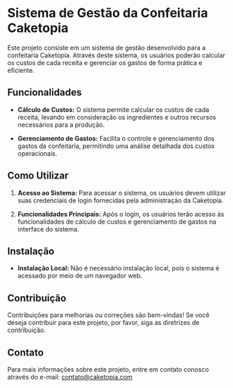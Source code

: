 # Sistema de Gestão da Confeitaria Caketopia

Este projeto consiste em um sistema de gestão desenvolvido para a confeitaria Caketopia. Através deste sistema, os usuários poderão calcular os custos de cada receita e gerenciar os gastos de forma prática e eficiente.

## Funcionalidades

- **Cálculo de Custos:** O sistema permite calcular os custos de cada receita, levando em consideração os ingredientes e outros recursos necessários para a produção.
  
- **Gerenciamento de Gastos:** Facilita o controle e gerenciamento dos gastos da confeitaria, permitindo uma análise detalhada dos custos operacionais.

## Como Utilizar

1. **Acesso ao Sistema:** Para acessar o sistema, os usuários devem utilizar suas credenciais de login fornecidas pela administração da Caketopia.

2. **Funcionalidades Principais:** Após o login, os usuários terão acesso às funcionalidades de cálculo de custos e gerenciamento de gastos na interface do sistema.

## Instalação 

- **Instalação Local:** Não é necessário instalação local, pois o sistema é acessado por meio de um navegador web.

## Contribuição

Contribuições para melhorias ou correções são bem-vindas! Se você deseja contribuir para este projeto, por favor, siga as diretrizes de contribuição.

## Contato

Para mais informações sobre este projeto, entre em contato conosco através do e-mail: [contato@caketopia.com](mailto:contato@caketopia.com)